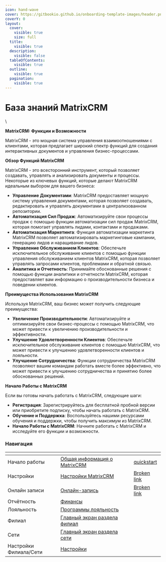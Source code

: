 ```yaml
---
icon: hand-wave
cover: https://gitbookio.github.io/onboarding-template-images/header.png
coverY: 0
layout:
  cover:
    visible: true
    size: full
  title:
    visible: true
  description:
    visible: false
  tableOfContents:
    visible: true
  outline:
    visible: true
  pagination:
    visible: true
---
```


# База знаний MatrixCRM

\


**MatrixCRM: Функции и Возможности**

MatrixCRM - это мощная система управления взаимоотношениями с клиентами, которая предлагает широкий спектр функций для создания интерактивных документов и управления бизнес-процессами.

**Обзор Функций MatrixCRM**

MatrixCRM - это всесторонний инструмент, который позволяет создавать, управлять и анализировать документы и процессы. Некоторые из ключевых функций, которые делают MatrixCRM идеальным выбором для вашего бизнеса:

* **Управление Документами**: MatrixCRM предоставляет мощную систему управления документами, которая позволяет создавать, редактировать и управлять документами в централизованном репозитории.
* **Автоматизация Сил Продаж**: Автоматизируйте свои процессы продаж с помощью функции автоматизации сил продаж MatrixCRM, которая помогает управлять лидами, контактами и продажами.
* **Автоматизация Маркетинга**: Функция автоматизации маркетинга MatrixCRM позволяет автоматизировать маркетинговые кампании, генерацию лидов и наращивание лидов.
* **Управление Обслуживанием Клиентов**: Обеспечьте исключительное обслуживание клиентов с помощью функции управления обслуживанием клиентов MatrixCRM, которая позволяет управлять запросами клиентов, проблемами и обратной связью.
* **Аналитика и Отчетность**: Принимайте обоснованные решения с помощью функции аналитики и отчетности MatrixCRM, которая предоставляет вам информацию о производительности бизнеса и поведении клиентов.

**Преимущества Использования MatrixCRM**

Используя MatrixCRM, ваш бизнес может получить следующие преимущества:

* **Увеличение Производительности**: Автоматизируйте и оптимизируйте свои бизнес-процессы с помощью MatrixCRM, что может привести к увеличению производительности и эффективности.
* **Улучшение Удовлетворенности Клиентов**: Обеспечьте исключительное обслуживание клиентов с помощью MatrixCRM, что может привести к улучшению удовлетворенности клиентов и лояльности.
* **Улучшение Сотрудничества**: Функции сотрудничества MatrixCRM позволяют вашим командам работать вместе более эффективно, что может привести к улучшению сотрудничества и принятию более обоснованных решений.

**Начало Работы с MatrixCRM**

Если вы готовы начать работать с MatrixCRM, следующие шаги:

* **Регистрация**: Зарегистрируйтесь для бесплатной пробной версии или приобретите подписку, чтобы начать работать с MatrixCRM.
* **Обучение и Поддержка**: Воспользуйтесь нашими ресурсами обучения и поддержки, чтобы получить максимум из MatrixCRM.
* **Начало Работы с MatrixCRM**: Начните работать с MatrixCRM и исследуйте его функции и возможности.



### Навигация

<table data-view="cards"><thead><tr><th></th><th></th><th data-hidden data-card-cover data-type="files"></th><th data-hidden></th><th data-hidden data-card-target data-type="content-ref"></th></tr></thead><tbody><tr><td>Начало работы</td><td><a href="nachalo-raboty/quickstart/">Общая информация о MatrixCRM</a></td><td></td><td></td><td><a href="nachalo-raboty/quickstart/">quickstart</a></td></tr><tr><td>Настройки</td><td><a href="nastroiki/nastroiki-matrixcrm/">Настройки MatrixCRM</a></td><td></td><td></td><td><a href="broken-reference">Broken link</a></td></tr><tr><td>Онлайн записи</td><td><a href="broken-reference">Онлайн-запись</a></td><td></td><td></td><td><a href="broken-reference">Broken link</a></td></tr><tr><td>Отчётность</td><td><a href="otchetnost/finansy/">Финансы</a></td><td></td><td></td><td></td></tr><tr><td>Лояльность</td><td><a href="loyalnost/programmy-loyalnosti/">Программы лояльность</a></td><td></td><td></td><td></td></tr><tr><td>Филиал</td><td><a href="filial/glavnyi-ekran-razdela-filial.md">Главный экран раздела филиал</a></td><td></td><td></td><td></td></tr><tr><td>Сети</td><td><a href="seti/glavnyi-ekran-razdela-seti.md">Главный экран раздела сети</a></td><td></td><td></td><td></td></tr><tr><td>Настройки Филиала/Сети</td><td><a href="broken-reference">Настройки</a></td><td></td><td></td><td></td></tr></tbody></table>
